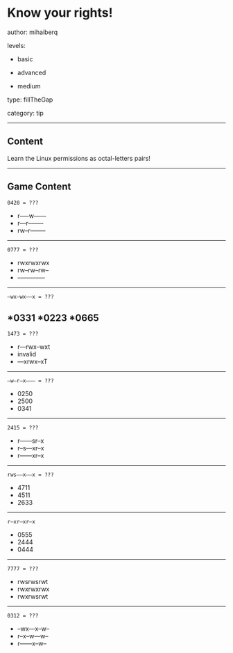 # Know your rights!
author: mihaiberq

levels:

  - basic

  - advanced

  - medium

type: fillTheGap

category: tip

---
## Content

Learn the Linux permissions as octal-letters pairs!

---
## Game Content

```
0420 = ???
```
* r–––w––––
* r––r–––––
* rw–r–––––
---
```
0777 = ???
```
* rwxrwxrwx
* rw–rw–rw–
* –––––––––
---
```
–wx–wx––x = ???
```
*0331
*0223
*0665
---
```
1473 = ???
```
* r––rwx–wxt
* invalid
* ––xrwx–xT
---
```
–w–r–x––– = ???
```
* 0250
* 2500
* 0341
---
```
2415 = ???
```
* r––––sr–x
* r–s––xr–x
* r––––xr–x
---
```
rws––x––x = ???
```
* 4711
* 4511
* 2633
---
```
r–xr–xr–x
```
* 0555
* 2444
* 0444
---
```
7777 = ???
```
* rwsrwsrwt
* rwxrwxrwx
* rwxrwsrwt
---
```
0312 = ???
```
* –wx––x–w–
* r–x–w––w–
* r––––x–w–